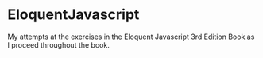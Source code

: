# EloquentJavascript
My attempts at the exercises in the Eloquent Javascript 3rd Edition Book as I proceed throughout the book.
